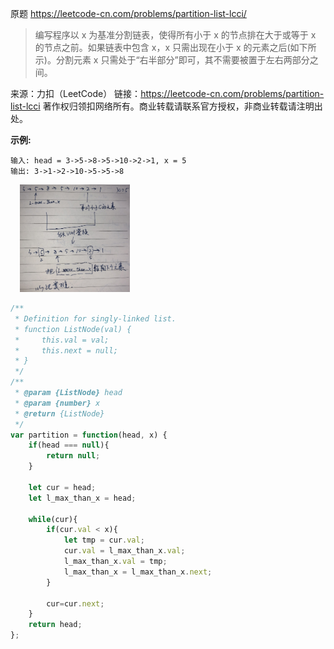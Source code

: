 原题 https://leetcode-cn.com/problems/partition-list-lcci/

> 编写程序以 x 为基准分割链表，使得所有小于 x 的节点排在大于或等于 x 的节点之前。如果链表中包含 x，x 只需出现在小于 x 的元素之后(如下所示)。分割元素 x 只需处于“右半部分”即可，其不需要被置于左右两部分之间。

来源：力扣（LeetCode）
链接：https://leetcode-cn.com/problems/partition-list-lcci
著作权归领扣网络所有。商业转载请联系官方授权，非商业转载请注明出处。

**示例:**
```
输入: head = 3->5->8->5->10->2->1, x = 5
输出: 3->1->2->10->5->5->8
```
<img src="./../../../assets/algorithm/linked-list/partition-list-lcci.jpg" style="padding-left: 15px" width="35%">

```js
/**
 * Definition for singly-linked list.
 * function ListNode(val) {
 *     this.val = val;
 *     this.next = null;
 * }
 */
/**
 * @param {ListNode} head
 * @param {number} x
 * @return {ListNode}
 */
var partition = function(head, x) {
    if(head === null){
        return null;
    }

    let cur = head;
    let l_max_than_x = head;

    while(cur){
        if(cur.val < x){
            let tmp = cur.val;
            cur.val = l_max_than_x.val;
            l_max_than_x.val = tmp;
            l_max_than_x = l_max_than_x.next;
        }

        cur=cur.next;
    }
    return head;
};
```
